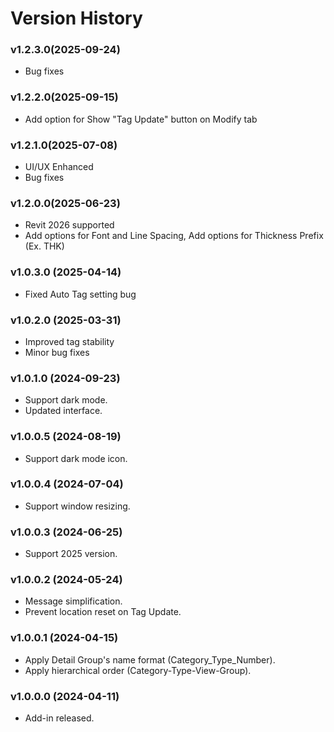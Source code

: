 # Version History

### v1.2.3.0(2025-09-24)&#x20;

* Bug fixes

### v1.2.2.0(2025-09-15)&#x20;

* Add option for Show "Tag Update" button on Modify tab

### v1.2.1.0(2025-07-08)&#x20;

* UI/UX Enhanced
* Bug fixes

### v1.2.0.0(2025-06-23)&#x20;

* Revit 2026 supported
* Add options for Font and Line Spacing, Add options for Thickness Prefix (Ex. THK)

### v1.0.3.0 (2025-04-14)

* Fixed Auto Tag setting bug

### v1.0.2.0 (2025-03-31)

* Improved tag stability
* Minor bug fixes

### v1.0.1.0 (2024-09-23)

* Support dark mode.
* Updated interface.

### v1.0.0.5 (2024-08-19)

* Support dark mode icon.

### v1.0.0.4 (2024-07-04)

* Support window resizing.

### v1.0.0.3 (2024-06-25)

* Support 2025 version.

### v1.0.0.2 (2024-05-24)

* Message simplification.
* Prevent location reset on Tag Update.

### v1.0.0.1 (2024-04-15)

* Apply Detail Group's name format (Category\_Type\_Number).
* Apply hierarchical order (Category-Type-View-Group).

### v1.0.0.0 (2024-04-11)

* Add-in released.

